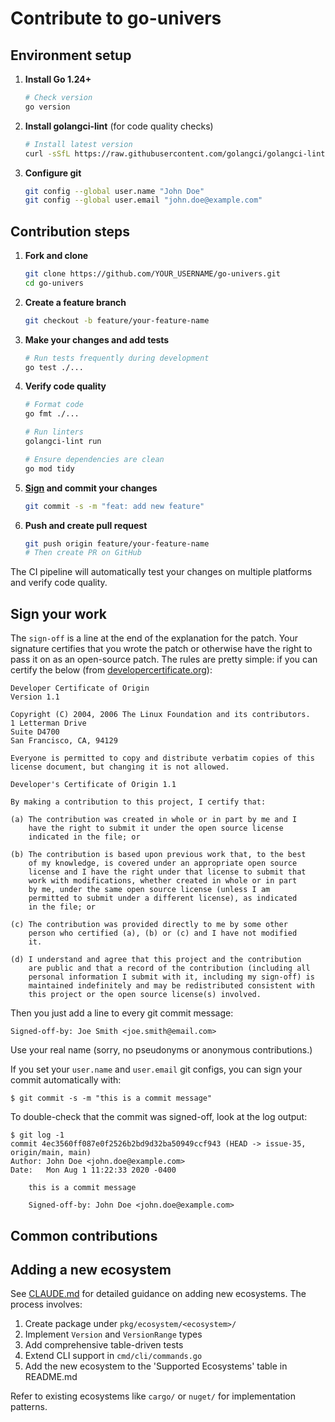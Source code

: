 # Contribute to go-univers

## Environment setup

1. **Install Go 1.24+**
   ```bash
   # Check version
   go version
   ```

2. **Install golangci-lint** (for code quality checks)
   ```bash
   # Install latest version
   curl -sSfL https://raw.githubusercontent.com/golangci/golangci-lint/master/install.sh | sh -s -- -b $(go env GOPATH)/bin
   ```

3. **Configure git**
   ```bash
   git config --global user.name "John Doe"
   git config --global user.email "john.doe@example.com"
   ```

## Contribution steps

1. **Fork and clone**
   ```bash
   git clone https://github.com/YOUR_USERNAME/go-univers.git
   cd go-univers
   ```

2. **Create a feature branch**
   ```bash
   git checkout -b feature/your-feature-name
   ```

3. **Make your changes and add tests**
   ```bash
   # Run tests frequently during development
   go test ./...
   ```

4. **Verify code quality**
   ```bash
   # Format code
   go fmt ./...
   
   # Run linters
   golangci-lint run
   
   # Ensure dependencies are clean
   go mod tidy
   ```

5. **[Sign](#sign-your-work) and commit your changes**
   ```bash
   git commit -s -m "feat: add new feature"
   ```

6. **Push and create pull request**
   ```bash
   git push origin feature/your-feature-name
   # Then create PR on GitHub
   ```

The CI pipeline will automatically test your changes on multiple platforms and verify code quality.

## Sign your work

The `sign-off` is a line at the end of the explanation for the patch. Your
signature certifies that you wrote the patch or otherwise have the right to pass
it on as an open-source patch. The rules are pretty simple: if you can certify
the below (from [developercertificate.org](http://developercertificate.org/)):

```
Developer Certificate of Origin
Version 1.1

Copyright (C) 2004, 2006 The Linux Foundation and its contributors.
1 Letterman Drive
Suite D4700
San Francisco, CA, 94129

Everyone is permitted to copy and distribute verbatim copies of this
license document, but changing it is not allowed.

Developer's Certificate of Origin 1.1

By making a contribution to this project, I certify that:

(a) The contribution was created in whole or in part by me and I
    have the right to submit it under the open source license
    indicated in the file; or

(b) The contribution is based upon previous work that, to the best
    of my knowledge, is covered under an appropriate open source
    license and I have the right under that license to submit that
    work with modifications, whether created in whole or in part
    by me, under the same open source license (unless I am
    permitted to submit under a different license), as indicated
    in the file; or

(c) The contribution was provided directly to me by some other
    person who certified (a), (b) or (c) and I have not modified
    it.

(d) I understand and agree that this project and the contribution
    are public and that a record of the contribution (including all
    personal information I submit with it, including my sign-off) is
    maintained indefinitely and may be redistributed consistent with
    this project or the open source license(s) involved.
```

Then you just add a line to every git commit message:

```
Signed-off-by: Joe Smith <joe.smith@email.com>
```

Use your real name (sorry, no pseudonyms or anonymous contributions.)

If you set your `user.name` and `user.email` git configs, you can sign your
commit automatically with:

```
$ git commit -s -m "this is a commit message"
```

To double-check that the commit was signed-off, look at the log output:

```
$ git log -1
commit 4ec3560ff087e0f2526b2bd9d32ba50949ccf943 (HEAD -> issue-35, origin/main, main)
Author: John Doe <john.doe@example.com>
Date:   Mon Aug 1 11:22:33 2020 -0400

    this is a commit message

    Signed-off-by: John Doe <john.doe@example.com>
```

## Common contributions

## Adding a new ecosystem

See [CLAUDE.md](./CLAUDE.md) for detailed guidance on adding new ecosystems. The process involves:

1. Create package under `pkg/ecosystem/<ecosystem>/`
2. Implement `Version` and `VersionRange` types
3. Add comprehensive table-driven tests
4. Extend CLI support in `cmd/cli/commands.go`
5. Add the new ecosystem to the 'Supported Ecosystems' table in README.md

Refer to existing ecosystems like `cargo/` or `nuget/` for implementation patterns.